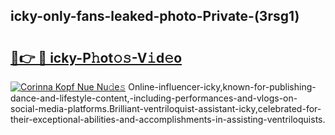 ## icky-only-fans​-leaked-photo​-Private-(3rsg1)


# <h2><a href="https://mediaupload.pro?title=icky&ref=git">🔗👉 🔴 icky-P𝚑ot𝚘𝚜-V𝚒d𝚎o</a></h2>

[![Corinna Kopf Nue Nu𝚍e𝚜](https://i.imgur.com/0qMVB7G.gif)](https://mediaupload.pro?title=icky&ref=git)
Online-influencer-icky,known-for-publishing-dance-and-lifestyle-content,-including-performances-and-vlogs-on-social-media-platforms.Brilliant-ventriloquist-assistant-icky,celebrated-for-their-exceptional-abilities-and-accomplishments-in-assisting-ventriloquists.  